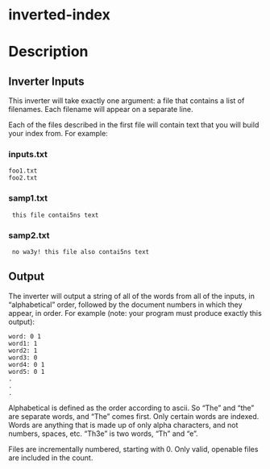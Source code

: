# inverted-index
<h1 id="instructions">Description</h1>

<h2 id="inverter-inputs">Inverter Inputs</h2>

<p>This inverter will take exactly one argument: a file that contains a
list of filenames.  Each filename will appear on a separate line.</p>

<p>Each of the files described in the first file will contain text that
you will build your index from. For example:</p>

<h3 id="inputstxt">inputs.txt</h3>

<div class="language-plaintext highlighter-rouge"><div class="highlight"><pre class="highlight"><code>foo1.txt
foo2.txt
</code></pre></div></div>

<h3 id="samp1txt">samp1.txt</h3>

<div class="language-plaintext highlighter-rouge"><div class="highlight"><pre class="highlight"><code> this file contai5ns text
</code></pre></div></div>

<h3 id="samp2txt">samp2.txt</h3>

<div class="language-plaintext highlighter-rouge"><div class="highlight"><pre class="highlight"><code> no wa3y! this file also contai5ns text
</code></pre></div></div>

<h2 id="output">Output</h2>

<p>The inverter will output a string of all of the words from all of the inputs, in “alphabetical” order, followed by the document numbers in which they appear, in order. For example (note: your program must produce exactly this output):</p>

<div class="language-plaintext highlighter-rouge"><div class="highlight"><pre class="highlight"><code>word: 0 1
word1: 1
word2: 1
word3: 0
word4: 0 1
word5: 0 1
.
.
.
</code></pre></div></div>

<p>Alphabetical is defined as the order according to ascii. So “The” and “the” are separate words, and “The” comes first. Only certain words are indexed. Words are anything that is made up of only alpha
characters, and not numbers, spaces, etc. “Th3e” is two words, “Th” and “e”.</p>

<p>Files are incrementally numbered, starting with 0.  Only valid, openable files are included in the count. </p>
